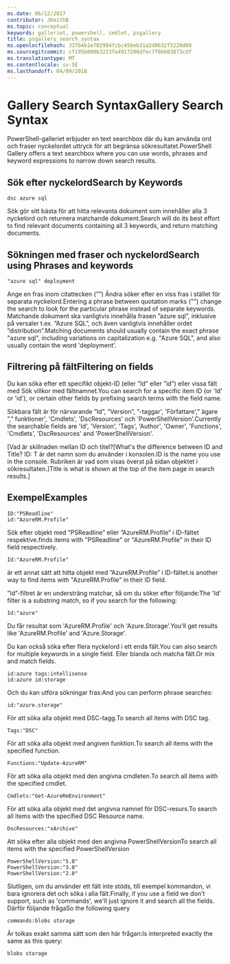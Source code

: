 ```yaml
---
ms.date: 06/12/2017
contributor: JKeithB
ms.topic: conceptual
keywords: galleriet, powershell, cmdlet, psgallery
title: psgallery_search_syntax
ms.openlocfilehash: 337b4b1e702994fcbc456eb31a2d8632f5220d09
ms.sourcegitcommit: cf195b090b3223fa4917206dfec7f0b603873cdf
ms.translationtype: MT
ms.contentlocale: sv-SE
ms.lasthandoff: 04/09/2018
---
```

# <a name="gallery-search-syntax"></a><span data-ttu-id="e59e9-103">Gallery Search Syntax</span><span class="sxs-lookup"><span data-stu-id="e59e9-103">Gallery Search Syntax</span></span>

<span data-ttu-id="e59e9-104">PowerShell-galleriet erbjuder en text searchbox där du kan använda ord och fraser nyckelordet uttryck för att begränsa sökresultatet.</span><span class="sxs-lookup"><span data-stu-id="e59e9-104">PowerShell Gallery offers a text searchbox where you can use words, phrases and keyword expressions to narrow down search results.</span></span>

## <a name="search-by-keywords"></a><span data-ttu-id="e59e9-105">Sök efter nyckelord</span><span class="sxs-lookup"><span data-stu-id="e59e9-105">Search by Keywords</span></span>

    dsc azure sql

<span data-ttu-id="e59e9-106">Sök gör sitt bästa för att hitta relevanta dokument som innehåller alla 3 nyckelord och returnera matchande dokument.</span><span class="sxs-lookup"><span data-stu-id="e59e9-106">Search will do its best effort to find relevant documents containing all 3 keywords, and return matching documents.</span></span>

## <a name="search-using-phrases-and-keywords"></a><span data-ttu-id="e59e9-107">Sökningen med fraser och nyckelord</span><span class="sxs-lookup"><span data-stu-id="e59e9-107">Search using Phrases and keywords</span></span>

    "azure sql" deployment

<span data-ttu-id="e59e9-108">Ange en fras inom citattecken (””) Ändra söker efter en viss fras i stället för separata nyckelord.</span><span class="sxs-lookup"><span data-stu-id="e59e9-108">Entering a phrase between quotation marks ("") change the search to look for the particular phrase instead of separate keywords.</span></span>
<span data-ttu-id="e59e9-109">Matchande dokument ska vanligtvis innehålla frasen ”azure sql”, inklusive på versaler t.ex. ”Azure SQL”, och även vanligtvis innehåller ordet ”distribution”.</span><span class="sxs-lookup"><span data-stu-id="e59e9-109">Matching documents should usually contain the exact phrase "azure sql", including variations on capitalization e.g. "Azure SQL", and also usually contain the word 'deployment'.</span></span>

## <a name="filtering-on-fields"></a><span data-ttu-id="e59e9-110">Filtrering på fält</span><span class="sxs-lookup"><span data-stu-id="e59e9-110">Filtering on fields</span></span>

<span data-ttu-id="e59e9-111">Du kan söka efter ett specifikt objekt-ID (eller ”Id” eller ”id”) eller vissa fält med Sök villkor med fältnamnet.</span><span class="sxs-lookup"><span data-stu-id="e59e9-111">You can search for a specific item ID (or 'Id' or 'id'), or certain other fields by prefixing search terms with the field name.</span></span>

<span data-ttu-id="e59e9-112">Sökbara fält är för närvarande ”Id”, ”Version”, ”-taggar', 'Författare',” ägare ”,” funktioner', 'Cmdlets', 'DscResources' och 'PowerShellVersion'.</span><span class="sxs-lookup"><span data-stu-id="e59e9-112">Currently the searchable fields are 'Id', 'Version', 'Tags', 'Author', 'Owner', 'Functions', 'Cmdlets', 'DscResources' and 'PowerShellVersion'.</span></span>

<span data-ttu-id="e59e9-113">[Vad är skillnaden mellan ID och titel?</span><span class="sxs-lookup"><span data-stu-id="e59e9-113">[What's the difference between ID and Title?</span></span> <span data-ttu-id="e59e9-114">ID: T är det namn som du använder i konsolen.</span><span class="sxs-lookup"><span data-stu-id="e59e9-114">ID is the name you use in the console.</span></span> <span data-ttu-id="e59e9-115">Rubriken är vad som visas överst på sidan objektet i sökresultaten.]</span><span class="sxs-lookup"><span data-stu-id="e59e9-115">Title is what is shown at the top of the item page in search results.]</span></span>

## <a name="examples"></a><span data-ttu-id="e59e9-116">Exempel</span><span class="sxs-lookup"><span data-stu-id="e59e9-116">Examples</span></span>

    ID:"PSReadline"
    id:"AzureRM.Profile"

<span data-ttu-id="e59e9-117">Sök efter objekt med ”PSReadline” eller ”AzureRM.Profile” i ID-fältet respektive.</span><span class="sxs-lookup"><span data-stu-id="e59e9-117">finds items with "PSReadline" or "AzureRM.Profile" in their ID field respectively.</span></span>

    Id:"AzureRM.Profile"

<span data-ttu-id="e59e9-118">är ett annat sätt att hitta objekt med ”AzureRM.Profile” i ID-fältet.</span><span class="sxs-lookup"><span data-stu-id="e59e9-118">is another way to find items with "AzureRM.Profile" in their ID field.</span></span>

<span data-ttu-id="e59e9-119">”Id”-filtret är en understräng matchar, så om du söker efter följande:</span><span class="sxs-lookup"><span data-stu-id="e59e9-119">The 'Id' filter is a substring match, so if you search for the following:</span></span>

    Id:"azure"

<span data-ttu-id="e59e9-120">Du får resultat som 'AzureRM.Profile' och 'Azure.Storage'.</span><span class="sxs-lookup"><span data-stu-id="e59e9-120">You'll get results like 'AzureRM.Profile' and 'Azure.Storage'.</span></span>

<span data-ttu-id="e59e9-121">Du kan också söka efter flera nyckelord i ett enda fält.</span><span class="sxs-lookup"><span data-stu-id="e59e9-121">You can also search for multiple keywords in a single field.</span></span> <span data-ttu-id="e59e9-122">Eller blanda och matcha fält.</span><span class="sxs-lookup"><span data-stu-id="e59e9-122">Or mix and match fields.</span></span>

    id:azure tags:intellisense
    id:azure id:storage

<span data-ttu-id="e59e9-123">Och du kan utföra sökningar fras:</span><span class="sxs-lookup"><span data-stu-id="e59e9-123">And you can perform phrase searches:</span></span>

    id:"azure.storage"


<span data-ttu-id="e59e9-124">För att söka alla objekt med DSC-tagg.</span><span class="sxs-lookup"><span data-stu-id="e59e9-124">To search all items with DSC tag.</span></span>

    Tags:"DSC"

<span data-ttu-id="e59e9-125">För att söka alla objekt med angiven funktion.</span><span class="sxs-lookup"><span data-stu-id="e59e9-125">To search all items with the specified function.</span></span>

    Functions:"Update-AzureRM"

<span data-ttu-id="e59e9-126">För att söka alla objekt med den angivna cmdleten.</span><span class="sxs-lookup"><span data-stu-id="e59e9-126">To search all items with the specified cmdlet.</span></span>

    Cmdlets:"Get-AzureRmEnvironment"

<span data-ttu-id="e59e9-127">För att söka alla objekt med det angivna namnet för DSC-resurs.</span><span class="sxs-lookup"><span data-stu-id="e59e9-127">To search all items with the specified DSC Resource name.</span></span>

    DscResources:"xArchive"

<span data-ttu-id="e59e9-128">Att söka efter alla objekt med den angivna PowerShellVersion</span><span class="sxs-lookup"><span data-stu-id="e59e9-128">To search all items with the specified PowerShellVersion</span></span>

    PowerShellVersion:"5.0"
    PowerShellVersion:"3.0"
    PowerShellVersion:"2.0"


<span data-ttu-id="e59e9-129">Slutligen, om du använder ett fält inte stöds, till exempel kommandon, vi bara ignorera det och söka i alla fält.</span><span class="sxs-lookup"><span data-stu-id="e59e9-129">Finally, if you use a field we don't support, such as 'commands', we'll just ignore it and search all the fields.</span></span> <span data-ttu-id="e59e9-130">Därför följande fråga</span><span class="sxs-lookup"><span data-stu-id="e59e9-130">So the following query</span></span>

    commands:blobs storage

<span data-ttu-id="e59e9-131">Är tolkas exakt samma sätt som den här frågan:</span><span class="sxs-lookup"><span data-stu-id="e59e9-131">Is interpreted exactly the same as this query:</span></span>

    blobs storage